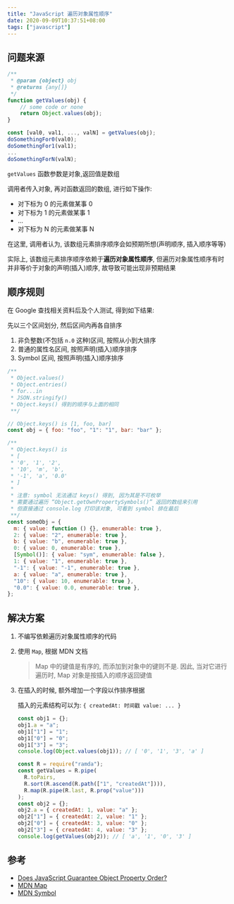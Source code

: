 ```yaml
---
title: "JavaScript 遍历对象属性顺序"
date: 2020-09-09T10:37:51+08:00
tags: ["javascript"]
---
```


## 问题来源

```javascript
/**
 * @param {object} obj
 * @returns {any[]}
 */
function getValues(obj) {
    // some code or none
    return Object.values(obj);
}

const [val0, val1, ..., valN] = getValues(obj);
doSomethingFor0(val0);
doSomethingFor1(val1);
...
doSomethingForN(valN);
```

`getValues` 函数参数是对象,返回值是数组

调用者传入对象, 再对函数返回的数组, 进行如下操作:

- 对下标为 0 的元素做某事 0
- 对下标为 1 的元素做某事 1
- ...
- 对下标为 N 的元素做某事 N

在这里, 调用者认为, 该数组元素排序顺序会如预期所想(声明顺序, 插入顺序等等)

实际上, 该数组元素排序顺序依赖于**遍历对象属性顺序**, 但遍历对象属性顺序有时并非等价于对象的声明(插入)顺序, 故导致可能出现非预期结果

## 顺序规则

在 Google 查找相关资料后及个人测试, 得到如下结果:

先以三个区间划分, 然后区间内再各自排序

1. 非负整数(不包括 `n.0` 这种)区间, 按照从小到大排序
2. 普通的属性名区间, 按照声明(插入)顺序排序
3. Symbol 区间, 按照声明(插入)顺序排序

```javascript
/**
 * Object.values()
 * Object.entries()
 * for...in
 * JSON.stringify()
 * Object.keys() 得到的顺序与上面的相同
 **/

// Object.keys() is [1, foo, bar]
const obj = { foo: "foo", "1": "1", bar: "bar" };

/**
 * Object.keys() is
 * [
 * '0', '1', '2',
 * '10', 'm', 'b',
 * '-1', 'a', '0.0'
 * ]
 *
 * 注意: symbol 无法通过 keys() 得到, 因为其是不可枚举
 * 需要通过遍历 “Object.getOwnPropertySymbols()” 返回的数组来引用
 * 但直接通过 console.log 打印该对象, 可看到 symbol 排在最后
 **/
const someObj = {
  m: { value: function () {}, enumerable: true },
  2: { value: "2", enumerable: true },
  b: { value: "b", enumerable: true },
  0: { value: 0, enumerable: true },
  [Symbol()]: { value: "sym", enumerable: false },
  1: { value: "1", enumerable: true },
  "-1": { value: "-1", enumerable: true },
  a: { value: "a", enumerable: true },
  "10": { value: 10, enumerable: true },
  "0.0": { value: 0.0, enumerable: true },
};
```

## 解决方案

1.  不编写依赖遍历对象属性顺序的代码

2.  使用 `Map`, 根据 MDN 文档

    > Map 中的键值是有序的, 而添加到对象中的键则不是. 因此, 当对它进行遍历时, Map 对象是按插入的顺序返回键值

3.  在插入的时候, 额外增加一个字段以作排序根据

    插入的元素结构可以为: `{ createdAt: 时间戳 value: ... }`

    ```javascript
    const obj1 = {};
    obj1.a = "a";
    obj1["1"] = "1";
    obj1["0"] = "0";
    obj1["3"] = "3";
    console.log(Object.values(obj1)); // [ '0', '1', '3', 'a' ]

    const R = require("ramda");
    const getValues = R.pipe(
      R.toPairs,
      R.sort(R.ascend(R.path(["1", "createdAt"]))),
      R.map(R.pipe(R.last, R.prop("value")))
    );
    const obj2 = {};
    obj2.a = { createdAt: 1, value: "a" };
    obj2["1"] = { createdAt: 2, value: "1" };
    obj2["0"] = { createdAt: 3, value: "0" };
    obj2["3"] = { createdAt: 4, value: "3" };
    console.log(getValues(obj2)); // [ 'a', '1', '0', '3' ]
    ```

## 参考

- [Does JavaScript Guarantee Object Property Order?](https://stackoverflow.com/questions/5525795/does-javascript-guarantee-object-property-order)
- [MDN Map](https://developer.mozilla.org/zh-CN/docs/Web/JavaScript/Reference/Global_Objects/Map)
- [MDN Symbol](https://developer.mozilla.org/zh-CN/docs/Web/JavaScript/Reference/Global_Objects/Symbol)
